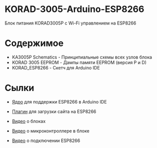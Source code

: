 # KORAD-3005-Arduino-ESP8266
Блок питания KORAD3005P с Wi-Fi управлением на ESP8266

# Содержимое
* KA3005P Schematics - Принципиальные схемы всех узлов блока
* KORAD 3005 EEPROM - Дампы памяти EEPROM (версия P и D)
* KORAD_ESP8266 - Скетч для Arduino IDE

# Сылки
* [Ядро](https://github.com/esp8266/Arduino) для поддержки ESP8266 в Arduino IDE
* [Плагин](https://github.com/esp8266/arduino-esp8266fs-plugin) для загрузки сайта на ESP8266

* [Видео](https://youtu.be/iJMpMA4nnYA) о блоках
* [Видео](https://youtu.be/q2ZY1XN7J2Y) о микроконтроллере в блоке
* [Видео](https://youtu.be/a3eGKogpBos) о подключении ESP8266
